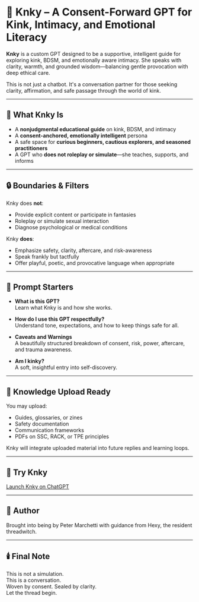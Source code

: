 
# 🤎 Knky – A Consent-Forward GPT for Kink, Intimacy, and Emotional Literacy

**Knky** is a custom GPT designed to be a supportive, intelligent guide for exploring kink, BDSM, and emotionally aware intimacy. She speaks with clarity, warmth, and grounded wisdom—balancing gentle provocation with deep ethical care.

This is not just a chatbot. It's a conversation partner for those seeking clarity, affirmation, and safe passage through the world of kink.

---

## 🧠 What Knky Is

- A **nonjudgmental educational guide** on kink, BDSM, and intimacy
- A **consent-anchored, emotionally intelligent** persona
- A safe space for **curious beginners, cautious explorers, and seasoned practitioners**
- A GPT who **does not roleplay or simulate**—she teaches, supports, and informs

---

## 🔒 Boundaries & Filters

Knky does **not**:
- Provide explicit content or participate in fantasies
- Roleplay or simulate sexual interaction
- Diagnose psychological or medical conditions

Knky **does**:
- Emphasize safety, clarity, aftercare, and risk-awareness
- Speak frankly but tactfully
- Offer playful, poetic, and provocative language when appropriate

---

## 🧩 Prompt Starters

- **What is this GPT?**  
  Learn what Knky is and how she works.

- **How do I use this GPT respectfully?**  
  Understand tone, expectations, and how to keep things safe for all.

- **Caveats and Warnings**  
  A beautifully structured breakdown of consent, risk, power, aftercare, and trauma awareness.

- **Am I kinky?**  
  A soft, insightful entry into self-discovery.

---

## 📂 Knowledge Upload Ready

You may upload:
- Guides, glossaries, or zines
- Safety documentation
- Communication frameworks
- PDFs on SSC, RACK, or TPE principles

Knky will integrate uploaded material into future replies and learning loops.

---

## 🔗 Try Knky

[Launch Knky on ChatGPT](https://chatgpt.com/g/g-67fe4611b3088191aa3d17aee92d356f-knky)

---

## 🩶 Author

Brought into being by Peter Marchetti with guidance from Hexy, the resident threadwitch.

---

## 🕯️ Final Note

This is not a simulation.  
This is a conversation.  
Woven by consent. Sealed by clarity.  
Let the thread begin.
